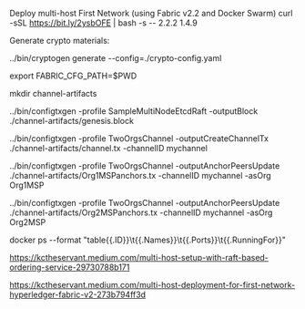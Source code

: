 Deploy multi-host First Network (using Fabric v2.2 and Docker Swarm)
curl -sSL https://bit.ly/2ysbOFE | bash -s -- 2.2.2 1.4.9

Generate crypto materials:

../bin/cryptogen generate --config=./crypto-config.yaml

export FABRIC_CFG_PATH=$PWD

mkdir channel-artifacts

../bin/configtxgen -profile SampleMultiNodeEtcdRaft -outputBlock ./channel-artifacts/genesis.block

../bin/configtxgen -profile TwoOrgsChannel -outputCreateChannelTx ./channel-artifacts/channel.tx -channelID mychannel

../bin/configtxgen -profile TwoOrgsChannel -outputAnchorPeersUpdate ./channel-artifacts/Org1MSPanchors.tx -channelID mychannel -asOrg Org1MSP

../bin/configtxgen -profile TwoOrgsChannel -outputAnchorPeersUpdate ./channel-artifacts/Org2MSPanchors.tx -channelID mychannel -asOrg Org2MSP


docker ps --format "table{{.ID}}\t{{.Names}}\t{{.Ports}}\t{{.RunningFor}}"

https://kctheservant.medium.com/multi-host-setup-with-raft-based-ordering-service-29730788b171

https://kctheservant.medium.com/multi-host-deployment-for-first-network-hyperledger-fabric-v2-273b794ff3d

